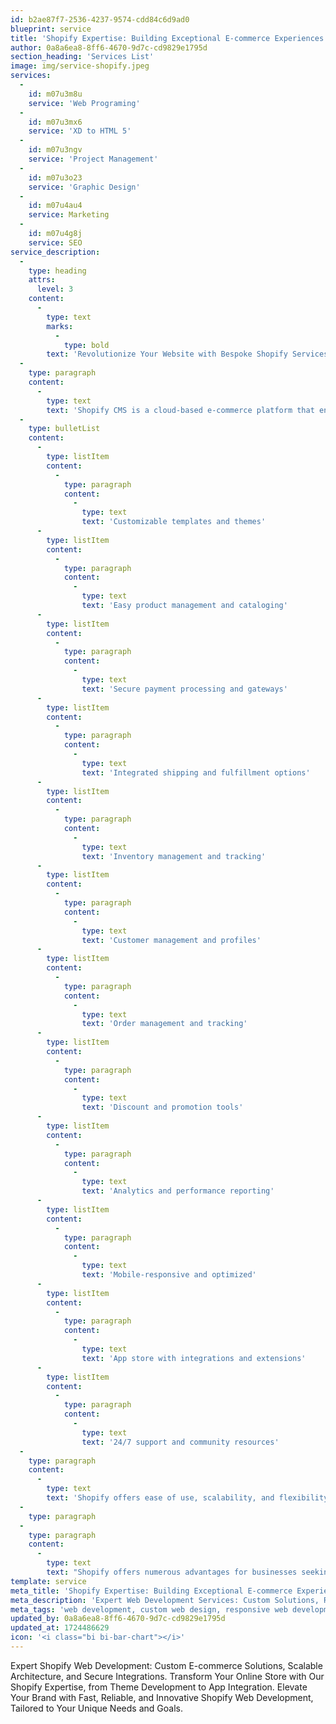 ```yaml
---
id: b2ae87f7-2536-4237-9574-cdd84c6d9ad0
blueprint: service
title: 'Shopify Expertise: Building Exceptional E-commerce Experiences'
author: 0a8a6ea8-8ff6-4670-9d7c-cd9829e1795d
section_heading: 'Services List'
image: img/service-shopify.jpeg
services:
  -
    id: m07u3m8u
    service: 'Web Programing'
  -
    id: m07u3mx6
    service: 'XD to HTML 5'
  -
    id: m07u3ngv
    service: 'Project Management'
  -
    id: m07u3o23
    service: 'Graphic Design'
  -
    id: m07u4au4
    service: Marketing
  -
    id: m07u4g8j
    service: SEO
service_description:
  -
    type: heading
    attrs:
      level: 3
    content:
      -
        type: text
        marks:
          -
            type: bold
        text: 'Revolutionize Your Website with Bespoke Shopify Services'
  -
    type: paragraph
    content:
      -
        type: text
        text: 'Shopify CMS is a cloud-based e-commerce platform that enables businesses to design, set up, and manage online stores. It offers customizable templates, payment processing, inventory management, and shipping integration. Shopify CMS provides an intuitive interface for merchants to create and optimize their online stores for sales and customer engagement.'
  -
    type: bulletList
    content:
      -
        type: listItem
        content:
          -
            type: paragraph
            content:
              -
                type: text
                text: 'Customizable templates and themes'
      -
        type: listItem
        content:
          -
            type: paragraph
            content:
              -
                type: text
                text: 'Easy product management and cataloging'
      -
        type: listItem
        content:
          -
            type: paragraph
            content:
              -
                type: text
                text: 'Secure payment processing and gateways'
      -
        type: listItem
        content:
          -
            type: paragraph
            content:
              -
                type: text
                text: 'Integrated shipping and fulfillment options'
      -
        type: listItem
        content:
          -
            type: paragraph
            content:
              -
                type: text
                text: 'Inventory management and tracking'
      -
        type: listItem
        content:
          -
            type: paragraph
            content:
              -
                type: text
                text: 'Customer management and profiles'
      -
        type: listItem
        content:
          -
            type: paragraph
            content:
              -
                type: text
                text: 'Order management and tracking'
      -
        type: listItem
        content:
          -
            type: paragraph
            content:
              -
                type: text
                text: 'Discount and promotion tools'
      -
        type: listItem
        content:
          -
            type: paragraph
            content:
              -
                type: text
                text: 'Analytics and performance reporting'
      -
        type: listItem
        content:
          -
            type: paragraph
            content:
              -
                type: text
                text: 'Mobile-responsive and optimized'
      -
        type: listItem
        content:
          -
            type: paragraph
            content:
              -
                type: text
                text: 'App store with integrations and extensions'
      -
        type: listItem
        content:
          -
            type: paragraph
            content:
              -
                type: text
                text: '24/7 support and community resources'
  -
    type: paragraph
    content:
      -
        type: text
        text: 'Shopify offers ease of use, scalability, and flexibility. It provides a user-friendly interface, customizable templates, and seamless payment processing. With Shopify, businesses can manage inventory, shipping, and customer relationships efficiently. Its app store and integrations expand functionality, making it an ideal e-commerce platform for entrepreneurs and businesses.'
  -
    type: paragraph
  -
    type: paragraph
    content:
      -
        type: text
        text: "Shopify offers numerous advantages for businesses seeking a comprehensive e-commerce solution. Its user-friendly interface enables easy setup and management, while customizable templates provide a unique brand experience. Scalability ensures seamless growth, and flexible payment options simplify transactions. Shopify streamlines inventory management, shipping, and customer relationships, saving time and resources. The app store offers extensive integrations, expanding functionality to meet specific needs. Additionally, Shopify provides robust security, reliable hosting, and 24/7 support. With Shopify, businesses can focus on growth and customer engagement, rather than technical complexities. Its flexibility and adaptability make it an ideal platform for entrepreneurs, small businesses, and large enterprises alike. By leveraging Shopify's advantages, businesses can create a thriving online presence and drive success in the competitive e-commerce landscape."
template: service
meta_title: 'Shopify Expertise: Building Exceptional E-commerce Experiences'
meta_description: 'Expert Web Development Services: Custom Solutions, Responsive Design, E-commerce Integration, Web Applications, and Ongoing Support. Transform Your Online Presence with Our Innovative Approach, Technical Expertise, and Collaborative Spirit. Elevate Your Business with Our Comprehensive Web Development Services'
meta_tags: 'web development, custom web design, responsive web development, website development services, eCommerce web development, SEO-friendly web design, front-end development, back-end development, full-stack development, professional web developers, web design company, digital solutions, website optimization, user experience design, web development Concrete5, Concrete5 CMS services, Concrete5 website design, custom Concrete5 themes, Concrete5 CMS development, Concrete5 web development solutions, Concrete5 site customization, Concrete5 SEO optimization, Concrete5 CMS experts, Concrete5 development company, Concrete5 web design services, Concrete5 user-friendly websites, Concrete5 eCommerce solutions, Concrete5 CMS support,WordPress web development, custom WordPress design, WordPress CMS services, WordPress theme development, WordPress plugin development, responsive WordPress websites, SEO-friendly WordPress design, WordPress site optimization, WordPress development company, professional WordPress developers, WordPress eCommerce solutions, WordPress website support, WordPress site customization, WordPress web design services'
updated_by: 0a8a6ea8-8ff6-4670-9d7c-cd9829e1795d
updated_at: 1724486629
icon: '<i class="bi bi-bar-chart"></i>'
---
```

Expert Shopify Web Development: Custom E-commerce Solutions, Scalable Architecture, and Secure Integrations. Transform Your Online Store with Our Shopify Expertise, from Theme Development to App Integration. Elevate Your Brand with Fast, Reliable, and Innovative Shopify Web Development, Tailored to Your Unique Needs and Goals.